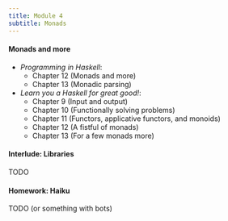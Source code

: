 ```yaml
---
title: Module 4
subtitle: Monads
---
```


#### Monads and more

* <cite>Programming in Haskell</cite>:
  - Chapter 12 (Monads and more)
  - Chapter 13 (Monadic parsing)
* <cite>Learn you a Haskell for great good!</cite>:
  - Chapter 9 (Input and output)
  - Chapter 10 (Functionally solving problems)
  - Chapter 11 (Functors, applicative functors, and monoids)
  - Chapter 12 (A fistful of monads)
  - Chapter 13 (For a few monads more)

#### Interlude: Libraries

TODO

#### Homework: Haiku

TODO (or something with bots)

